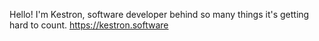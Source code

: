 Hello! I'm Kestron, software developer behind so many things it's getting hard to count. https://kestron.software
